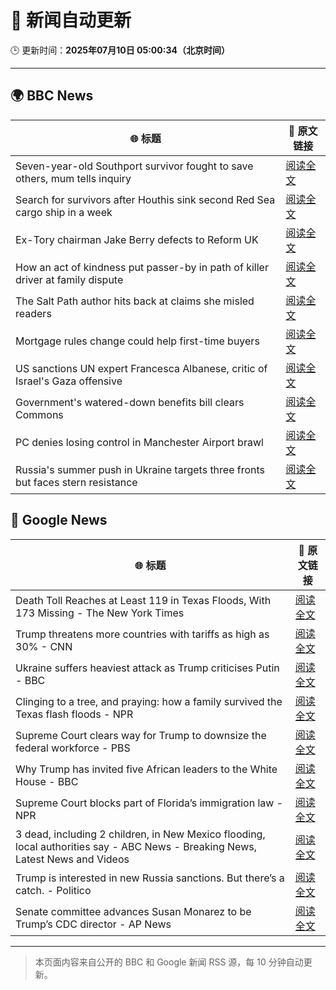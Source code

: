 # 🧠 新闻自动更新

🕒 更新时间：**2025年07月10日 05:00:34（北京时间）**

---

## 🌍 BBC News

| 🌐 标题 | 🔗 原文链接 |
|--------|-------------|
| Seven-year-old Southport survivor fought to save others, mum tells inquiry | [阅读全文](https://www.bbc.com/news/articles/ce83r3jjzjeo) |
| Search for survivors after Houthis sink second Red Sea cargo ship in a week | [阅读全文](https://www.bbc.com/news/articles/c3071vp2d8yo) |
| Ex-Tory chairman Jake Berry defects to Reform UK | [阅读全文](https://www.bbc.com/news/articles/cx24lll3n99o) |
| How an act of kindness put passer-by in path of killer driver at family dispute | [阅读全文](https://www.bbc.com/news/articles/cxr2dqvg4gpo) |
| The Salt Path author hits back at claims she misled readers | [阅读全文](https://www.bbc.com/news/articles/c89eq12qvl5o) |
| Mortgage rules change could help first-time buyers | [阅读全文](https://www.bbc.com/news/articles/cj0mny9pm2do) |
| US sanctions UN expert Francesca Albanese, critic of Israel's Gaza offensive | [阅读全文](https://www.bbc.com/news/articles/c70rllxr0kyo) |
| Government's watered-down benefits bill clears Commons | [阅读全文](https://www.bbc.com/news/articles/cm2zyvypmeeo) |
| PC denies losing control in Manchester Airport brawl | [阅读全文](https://www.bbc.com/news/articles/ckg3vzxyyw9o) |
| Russia's summer push in Ukraine targets three fronts but faces stern resistance | [阅读全文](https://www.bbc.com/news/articles/c70rl6lk2yxo) |

## 📰 Google News

| 🌐 标题 | 🔗 原文链接 |
|--------|-------------|
| Death Toll Reaches at Least 119 in Texas Floods, With 173 Missing - The New York Times | [阅读全文](https://news.google.com/rss/articles/CBMiekFVX3lxTE1OM05jRVBHcnF1MGdMS3lWZE5WcThpc1RPQ055Wk1UWXpXYkJwZ0xmQVI1Z25FS1hxSEJsR3pGM003ZDE5LTlQR1RFOHVHdV9qRGVWODNKbDd0ME1wczFWWTJDU1ZqcUNJU0ltVExJajE3NlRtT0NoYTZB?oc=5) |
| Trump threatens more countries with tariffs as high as 30% - CNN | [阅读全文](https://news.google.com/rss/articles/CBMia0FVX3lxTFBnUlFCelRIRWZsTkhYWjVDRmtyaFpmN2FzdXh6amFJbUo1d3dHZkVBQkZpWHBoOGJMYVE3SW5SOVBNcGxXMjFXYnFqUXJHa0pfRmpJN3VoazhjZkxFV0psWDU0RUliVS1NV1Yw0gFwQVVfeXFMT0g5ZW1IZFhTaVBrS0E5b2NIU3pxN3FVbGtzclpnUlhxYVcyelQxY0wtc19UaGNhb2g1WTJPeklMTjg2SDF5V1FDcEl6clVrTkZubXFENjJJVW80MnIyMGNicC0xUzZDdWZUWF9kT0xxMA?oc=5) |
| Ukraine suffers heaviest attack as Trump criticises Putin - BBC | [阅读全文](https://news.google.com/rss/articles/CBMiWkFVX3lxTE5SZUJOTkhiNFVuZ1FXNUExeG02ZTVoT1lUa2FQOFNBTXYwX3hubkUyTVJzanpMZUV0Nm5yWUI5VmtMekNTSGJSV255ZThvaUNGdkFQWlNVX3VJd9IBX0FVX3lxTFBTc0FUM20wQUFpM2dYajJpVnVIenhpaDZTNDBSY0d4WEdqTTE0WWR1N2VWNGF3UFdzNktUMTFHamkySUw2SnZEeFA5MlZRVk5BLV9RSXBucjRUV29BWkQw?oc=5) |
| Clinging to a tree, and praying: how a family survived the Texas flash floods - NPR | [阅读全文](https://news.google.com/rss/articles/CBMivAFBVV95cUxNUnhGWUlfQ0hSVXNjYUkzTHJUejAxN3dkbnVkRVcxX2ctQnBvbXRHYTA0WTB3ZGdYZ0VJOFR0UDl6VlQ0cE1SM3R3WUFhZ2JHeVhvaGt5NlNLQ3lmUl9LY2VRbHppMWc1Z0VRdWNRMktXQzVycGxod05peG1NRFRvSTNGczRCOURIbHQ3bkJ2cTJJdl9LU05ZZllzcWpRandmOUJ0bGVHUlpoMzQyellGZG9rV1BFWGw2c1ZHMw?oc=5) |
| Supreme Court clears way for Trump to downsize the federal workforce - PBS | [阅读全文](https://news.google.com/rss/articles/CBMiqgFBVV95cUxQVHFhZngwdl94UldIWXhVaWE3YWE1dnBJdUZQd1ljU1V6dVZjUF9mbFpWSVY3NllhVERiY1JhTVJwQmVfQ2tIN3VlNlJ3N1VHS29VaVBiNDMzQTNXQUM1V0EwUWIxS2NLZnVPLU9WSmlOaGt3eFdTQjVaQ1B0cDNxY2NBS0FQd2VqdE9SYmNDN2JUaGdMR3lKLUlKU1BOdFl5SWVzWkpVUFBld9IBrwFBVV95cUxNb090SjhqRU9sOTJOZVlwVlhqeTcyWUpVTEtxcVhucVV5Sk9jRVRuTHIyWVowWlY4ZmhOTFFlY2ZlLXZ3T3oyajk0ZjdrR01fdnJHTEtJdHpLNkttNV9rclk0aGtsQlU5Z2UtN1h5Q2I4UjI3aF9xRHBUUC1tVzYweVZzR2lfRFZhdVEzSmtaOXRPNHduZEVFTE1WOXVBZUNLRnpjQXh6VTB5VUl6NFhz?oc=5) |
| Why Trump has invited five African leaders to the White House - BBC | [阅读全文](https://news.google.com/rss/articles/CBMiWkFVX3lxTE5TRmo0Q20wN1ppRktaZDd6MU5DZ01EOTdadUx0UVBHNGJ0ZUFQdk5rLUM1bDljVHQ1SDNJdUlRQ21sNE1NMzBjQU5OblN0aEMwbTQ5bkg0cU5wd9IBX0FVX3lxTE9vWV9FclEtd1R2MUxURU5yYUNqUnRiMnZ1Q2pEdjFmd0M4WVAzak1RakY5SU1KQlNwR3AzZV9TZUNaaGt3YlFBaUJzUVlvczQtZUdrNFVkUmxrd2d1V2Iw?oc=5) |
| Supreme Court blocks part of Florida’s immigration law - NPR | [阅读全文](https://news.google.com/rss/articles/CBMihAFBVV95cUxQMlVxRkltSFJMZFY3WTNzYUd1UlZMTzMwZXlNT0hMOUhOWVRmeFREckJ6c2JKNFNUTEkyeWhackwwWmpERXFlOG9SS2FVU2x6RTN6OG1DcG9tVVRqWmFHbDctYVRXb0VfN1hVUVh0MVM2WVZHZGQxQnVHWldfNk95QVUweTg?oc=5) |
| 3 dead, including 2 children, in New Mexico flooding, local authorities say - ABC News - Breaking News, Latest News and Videos | [阅读全文](https://news.google.com/rss/articles/CBMiiwFBVV95cUxNODVOaU1HWEN6YkkxX3hLSDNlTU9UZktsdUJOWDVyT245a3Y4Q21NUy1USUE5OHNMQjdtX0JvUDBfNE1EU2VfUnhRYlZ2SUtWOVhhcFdJZGhSazl3eU8xa2xSaHBxakxWek1vdVBTTnZwOThvS0trMWZyTkdzdldnUHVQX2ZZOFlGbHZJ0gGQAUFVX3lxTE1zV3B1TDE5RDNZSVMxMEptZTNEVkpyRGE1VmJJbFlKS0tVenVhRVBMRVhwNnJ2WjhEWHJhUWFlQlRST2IzS2Z4dk5XSHM3WVY4QXhmeS1weW1UWVlXcmJVS2ZaWXplWHJvT1hJZ1RmSmxmWlNDazZaamJKb3FnUHZKZUw5TmE4NlhRNWh1NEtyeA?oc=5) |
| Trump is interested in new Russia sanctions. But there’s a catch. - Politico | [阅读全文](https://news.google.com/rss/articles/CBMisgFBVV95cUxQX2d2ODNIZXBLbWprSGpncTNqTW9IMS1Iem5tS2k3SVVHenpXVkE0RFc3c0JVTzVULWhPdnZnYndXTi15ZUNEQ2dGM1BvMGNVV0cxaXpibUhuVlpUTVVPSTFhaV9PRFlTNDNCUTVSRkg0bXZJTnRVYlg0ME1yZmtTSEkzUmYyR3g4elh3LWg2UHJmZXVnOU5OanlkZ3N4M2czeVlwSlR6NnJaLURPZ1VYNHRB?oc=5) |
| Senate committee advances Susan Monarez to be Trump’s CDC director - AP News | [阅读全文](https://news.google.com/rss/articles/CBMijwFBVV95cUxPc1lHd0plR21FR29VR0ZSMHNyV2VzbDg4WmFPa0N6enZFQlZ2MEpheGNTUS1ZODhUcDNmaFQ3ajNFN3JMSGJ2WkViQk5oaXVCTlhJT292YUgyRHMwRmpBQjdrOTdScTBOWkJod0lSVDVLZjJtX0M0NzlHRXh4QjhraHNBY2ZtYjV5WVlQZDlrTQ?oc=5) |

---
> 本页面内容来自公开的 BBC 和 Google 新闻 RSS 源，每 10 分钟自动更新。